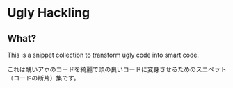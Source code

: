 # Ugly Hackling
## What?
This is a snippet collection to transform ugly code into smart code.

これは醜いアホのコードを綺麗で頭の良いコードに変身させるためのスニペット（コードの断片）集です。
